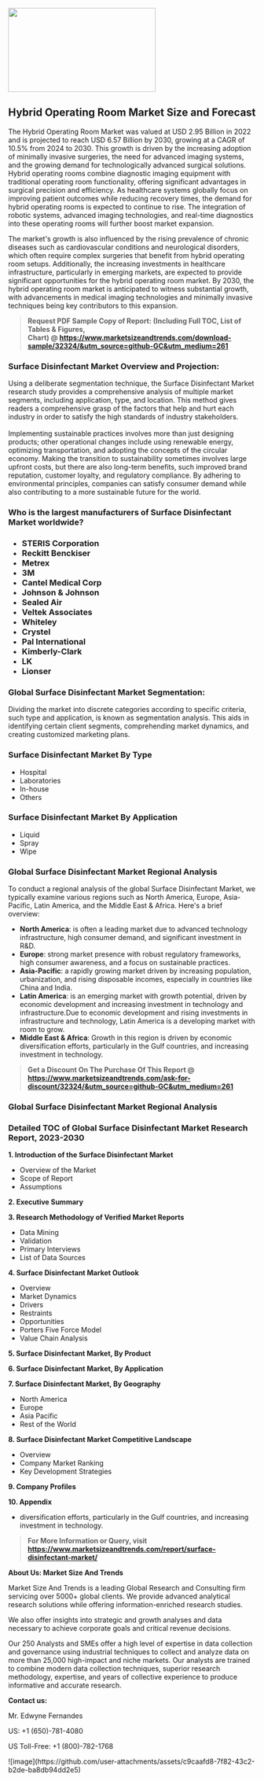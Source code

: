 <p><img class="alignnone size-medium wp-image-20088" src="https://ffe5etoiles.com/wp-content/uploads/2024/12/MST1-300x171.png" alt="" width="300" height="171" /></p><h2>Hybrid Operating Room Market Size and Forecast</h2><p>The Hybrid Operating Room Market was valued at USD 2.95 Billion in 2022 and is projected to reach USD 6.57 Billion by 2030, growing at a CAGR of 10.5% from 2024 to 2030. This growth is driven by the increasing adoption of minimally invasive surgeries, the need for advanced imaging systems, and the growing demand for technologically advanced surgical solutions. Hybrid operating rooms combine diagnostic imaging equipment with traditional operating room functionality, offering significant advantages in surgical precision and efficiency. As healthcare systems globally focus on improving patient outcomes while reducing recovery times, the demand for hybrid operating rooms is expected to continue to rise. The integration of robotic systems, advanced imaging technologies, and real-time diagnostics into these operating rooms will further boost market expansion.</p><p>The market's growth is also influenced by the rising prevalence of chronic diseases such as cardiovascular conditions and neurological disorders, which often require complex surgeries that benefit from hybrid operating room setups. Additionally, the increasing investments in healthcare infrastructure, particularly in emerging markets, are expected to provide significant opportunities for the hybrid operating room market. By 2030, the hybrid operating room market is anticipated to witness substantial growth, with advancements in medical imaging technologies and minimally invasive techniques being key contributors to this expansion.</p></p><blockquote id="" class=""><strong>Request PDF Sample Copy of Report: (Including Full TOC, List of Tables &amp; Figures, Chart)&nbsp;@&nbsp;<strong><a href="https://www.marketsizeandtrends.com/download-sample/32324/&utm_source=github-GC&utm_medium=261" target="_blank">https://www.marketsizeandtrends.com/download-sample/32324/&utm_source=github-GC&utm_medium=261</a></strong></strong></blockquote><h3 id="" class="">Surface Disinfectant Market&nbsp;Overview and Projection:</h3><p id="" class="">Using a deliberate segmentation technique, the Surface Disinfectant Market research study provides a comprehensive analysis of multiple market segments, including application, type, and location. This method gives readers a comprehensive grasp of the factors that help and hurt each industry in order to satisfy the high standards of industry stakeholders. <br /> <br />Implementing sustainable practices involves more than just designing products; other operational changes include using renewable energy, optimizing transportation, and adopting the concepts of the circular economy. Making the transition to sustainability sometimes involves large upfront costs, but there are also long-term benefits, such improved brand reputation, customer loyalty, and regulatory compliance. By adhering to environmental principles, companies can satisfy consumer demand while also contributing to a more sustainable future for the world.</p><h3 id="" class="">Who is the largest manufacturers of&nbsp;Surface Disinfectant Market worldwide?</h3><h3 class=""><p><ul><li>STERIS Corporation </li><li> Reckitt Benckiser </li><li> Metrex </li><li> 3M </li><li> Cantel Medical Corp </li><li> Johnson & Johnson </li><li> Sealed Air </li><li> Veltek Associates </li><li> Whiteley </li><li> Crystel </li><li> Pal International </li><li> Kimberly-Clark </li><li> LK </li><li> Lionser</li></ul></p></h3><h3 id="" class="">Global&nbsp;Surface Disinfectant Market Segmentation:</h3><p id="" class="">Dividing the market into discrete categories according to specific criteria, such type and application, is known as segmentation analysis. This aids in identifying certain client segments, comprehending market dynamics, and creating customized marketing plans.</p><h3 id="" class="">Surface Disinfectant Market&nbsp;By Type</h3><p><p><ul><li>Hospital </li><li> Laboratories </li><li> In-house </li><li> Others</p></li></ul></p></p><h3 id="" class="">Surface Disinfectant Market&nbsp;By Application</h3><p class=""><p><ul><li>Liquid </li><li> Spray </li><li> Wipe</li></ul></p></p><h3 id="" class="">Global Surface Disinfectant Market Regional Analysis</h3><p id="" class="">To conduct a regional analysis of the global Surface Disinfectant Market, we typically examine various regions such as North America, Europe, Asia-Pacific, Latin America, and the Middle East &amp; Africa. Here's a brief overview:</p><ul><li><strong>North America</strong>: is often a leading market due to advanced technology infrastructure, high consumer demand, and significant investment in R&amp;D.</li><li><strong>Europe</strong>: strong market presence with robust regulatory frameworks, high consumer awareness, and a focus on sustainable practices.</li><li><strong>Asia-Pacific</strong>: a rapidly growing market driven by increasing population, urbanization, and rising disposable incomes, especially in countries like China and India.</li><li><strong>Latin America</strong>: is an emerging market with growth potential, driven by economic development and increasing investment in technology and infrastructure.Due to economic development and rising investments in infrastructure and technology, Latin America is a developing market with room to grow.</li><li><strong>Middle East &amp; Africa</strong>: Growth in this region is driven by economic diversification efforts, particularly in the Gulf countries, and increasing investment in technology.</li></ul><blockquote id="" class=""><strong>Get a Discount On The Purchase Of This Report @ <strong><a href="https://www.marketsizeandtrends.com/ask-for-discount/32324/&utm_source=github-GC&utm_medium=261" target="_blank">https://www.marketsizeandtrends.com/ask-for-discount/32324/&utm_source=github-GC&utm_medium=261</a></strong></strong></blockquote><h3 id="" class="">Global Surface Disinfectant Market Regional Analysis</h3><h3 id="" class="">Detailed TOC of Global Surface Disinfectant Market Research Report, 2023-2030</h3><p id="" class=""><strong>1. Introduction of the Surface Disinfectant Market</strong></p><ul><li>Overview of the Market</li><li>Scope of Report</li><li>Assumptions</li></ul><p id="" class=""><strong>2. Executive Summary</strong></p><p id="" class=""><strong>3. Research Methodology of Verified Market Reports</strong></p><ul><li>Data Mining</li><li>Validation</li><li>Primary Interviews</li><li>List of Data Sources</li></ul><p id="" class=""><strong>4. Surface Disinfectant Market Outlook</strong></p><ul><li>Overview</li><li>Market Dynamics</li><li>Drivers</li><li>Restraints</li><li>Opportunities</li><li>Porters Five Force Model</li><li>Value Chain Analysis</li></ul><p id="" class=""><strong>5. Surface Disinfectant Market, By Product</strong></p><p id="" class=""><strong>6. Surface Disinfectant Market, By Application</strong></p><p id="" class=""><strong>7. Surface Disinfectant Market, By Geography</strong></p><ul><li>North America</li><li>Europe</li><li>Asia Pacific</li><li>Rest of the World</li></ul><p id="" class=""><strong>8. Surface Disinfectant Market Competitive Landscape</strong></p><ul><li>Overview</li><li>Company Market Ranking</li><li>Key Development Strategies</li></ul><p id="" class=""><strong>9. Company Profiles</strong></p><p id="" class=""><strong>10. Appendix</strong></p><ul><li>diversification efforts, particularly in the Gulf countries, and increasing investment in technology.</li></ul><blockquote id="" class=""><strong>For More Information or Query, visit <strong><strong><a href="https://www.marketsizeandtrends.com/report/surface-disinfectant-market/" target="_blank">https://www.marketsizeandtrends.com/report/surface-disinfectant-market/</a></strong></strong></strong></blockquote><p id="" class=""><strong>About Us: Market Size And Trends</strong></p><p id="" class="">Market Size And Trends is a leading Global Research and Consulting firm servicing over 5000+ global clients. We provide advanced analytical research solutions while offering information-enriched research studies.</p><p id="" class="">We also offer insights into strategic and growth analyses and data necessary to achieve corporate goals and critical revenue decisions.</p><p id="" class="">Our 250 Analysts and SMEs offer a high level of expertise in data collection and governance using industrial techniques to collect and analyze data on more than 25,000 high-impact and niche markets. Our analysts are trained to combine modern data collection techniques, superior research methodology, expertise, and years of collective experience to produce informative and accurate research.</p><p id="" class=""><strong>Contact us:</strong></p><p id="" class="">Mr. Edwyne Fernandes</p><p id="" class="">US: +1 (650)-781-4080</p><p id="" class="">US Toll-Free: +1 (800)-782-1768</p>
![image](https://github.com/user-attachments/assets/c9caafd8-7f82-43c2-b2de-ba8db94dd2e5)
